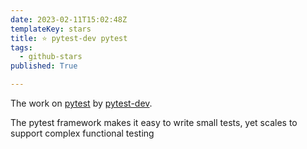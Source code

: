 ```yaml
---
date: 2023-02-11T15:02:48Z
templateKey: stars
title: ⭐ pytest-dev pytest
tags:
  - github-stars
published: True

---
```


The work on [pytest](https://github.com/pytest-dev/pytest) by [pytest-dev](https://github.com/pytest-dev).

The pytest framework makes it easy to write small tests, yet scales to support complex functional testing
